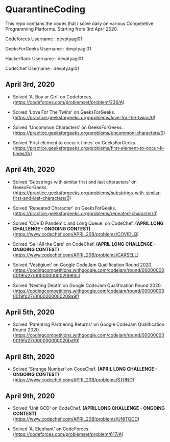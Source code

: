 # QuarantineCoding
This repo contians the codes that I solve daily on various Competetive Programming Platforms.
Starting from 3rd April 2020.


Codeforces Username : devptyagi01

GeeksForGeeks Username : devptyagi01

HackerRank Username : devptyagi01

CodeChef Username : devptyagi01

## April 3rd, 2020

* Solved 'A. Boy or Girl' on Codeforces.   
(https://codeforces.com/problemset/problem/236/A)

* Solved 'Love For The Twins' on GeeksForGeeks.     
(https://practice.geeksforgeeks.org/problems/love-for-the-twins/0)

* Solved 'Uncommon Characters' on GeeksForGeeks.   
(https://practice.geeksforgeeks.org/problems/uncommon-characters/0)

* Solved 'First element to occur k times' on GeeksForGeeks.   
(https://practice.geeksforgeeks.org/problems/first-element-to-occur-k-times/0/)


## April 4th, 2020

* Solved 'Substrings with similar first and last characters' on GeeksForGeeks. 
(https://practice.geeksforgeeks.org/problems/substrings-with-similar-first-and-last-characters/0)  

* Solved 'Repeated Character' on GeeksForGeeks.   
(https://practice.geeksforgeeks.org/problems/repeated-character/0)    

* Solved 'COVID Pandemic and Long Queue' on CodeChef.     **(APRIL LONG CHALLENGE - ONGOING CONTEST)**
(https://www.codechef.com/APRIL20B/problems/COVIDLQ)       

* Solved 'Sell All the Cars' on CodeChef.      **(APRIL LONG CHALLENGE - ONGOING CONTEST)**        
(https://www.codechef.com/APRIL20B/problems/CARSELL)      

* Solved 'Vestigium' on Google CodeJam Qualification Round 2020.      
(https://codingcompetitions.withgoogle.com/codejam/round/000000000019fd27/000000000020993c)       

* Solved 'Nesting Depth' on Google CodeJam Qualification Round 2020.       
(https://codingcompetitions.withgoogle.com/codejam/round/000000000019fd27/0000000000209a9f)       

## April 5th, 2020

* Solved 'Parenting Partnering Returns' on Google CodeJam Qualification Round 2020.      
(https://codingcompetitions.withgoogle.com/codejam/round/000000000019fd27/000000000020bdf9)      

## April 8th, 2020

* Solved 'Strange Number' on CodeChef.      **(APRIL LONG CHALLENGE - ONGOING CONTEST)**     
(https://www.codechef.com/APRIL20B/problems/STRNO)     

## April 9th, 2020     

* Solved 'Unit GCD' on CodeChef.       **(APRIL LONG CHALLENGE - ONGOING CONTEST)**     
(https://www.codechef.com/APRIL20B/problems/UNITGCD)    

* Solved 'A. Elephant' on CodeForces.     
(https://codeforces.com/problemset/problem/617/A)



